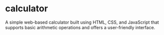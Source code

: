 # calculator
A simple web-based calculator built using HTML, CSS, and JavaScript that supports basic arithmetic operations and offers a user-friendly interface.
